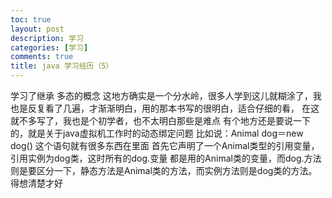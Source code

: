 ```yaml
---
toc: true
layout: post
description: 学习
categories: [学习]
comments: true
title: java 学习经历（5）
---
```


学习了继承 多态的概念
这地方确实是一个分水岭，很多人学到这儿就糊涂了，我也是反复看了几遍，才渐渐明白，用的那本书写的很明白，适合仔细的看， 在这就不多写了，我也是个初学者，也不太明白那些是难点
有个地方还是要说一下的，就是关于java虚拟机工作时的动态绑定问题
比如说：Animal dog＝new dog() 这个语句就有很多东西在里面
首先它声明了一个Animal类型的引用变量，引用实例为dog类，这时所有的dog.变量 都是用的Animal类的变量，而dog.方法则是要区分一下，静态方法是Animal类的方法，而实例方法则是dog类的方法。得想清楚才好